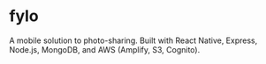 # fylo

A mobile solution to photo-sharing. Built with React Native, Express, Node.js, MongoDB, and AWS (Amplify, S3, Cognito).
